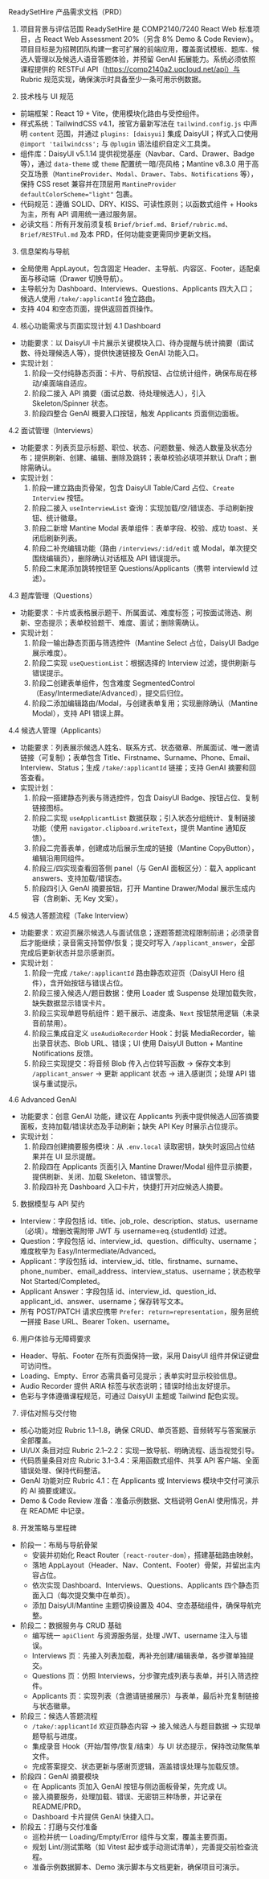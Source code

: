 ReadySetHire 产品需求文档（PRD）

1. 项目背景与评估范围
ReadySetHire 是 COMP2140/7240 React Web 标准项目，占 React Web Assessment 20%（另含 8% Demo & Code Review）。项目目标是为招聘团队构建一套可扩展的前端应用，覆盖面试模板、题库、候选人管理以及候选人语音答题体验，并预留 GenAI 拓展能力。系统必须依照课程提供的 RESTFul API（https://comp2140a2.uqcloud.net/api）与 Rubric 规范实现，确保演示时具备至少一条可用示例数据。

2. 技术栈与 UI 规范
- 前端框架：React 19 + Vite，使用模块化路由与受控组件。
- 样式系统：TailwindCSS v4.1，按官方最新写法在 `tailwind.config.js` 中声明 `content` 范围，并通过 `plugins: [daisyui]` 集成 DaisyUI；样式入口使用 `@import 'tailwindcss';` 与 `@plugin` 语法组织自定义工具类。
- 组件库：DaisyUI v5.1.14 提供视觉基座（Navbar、Card、Drawer、Badge 等），通过 `data-theme` 或 `theme` 配置统一暗/亮风格；Mantine v8.3.0 用于高交互场景（`MantineProvider`、`Modal`、`Drawer`、`Tabs`、`Notifications` 等），保持 CSS reset 兼容并在顶层用 `MantineProvider defaultColorScheme="light"` 包裹。
- 代码规范：遵循 SOLID、DRY、KISS、可读性原则；以函数式组件 + Hooks 为主，所有 API 调用统一通过服务层。
- 必读文档：所有开发前须复核 `Brief/brief.md`、`Brief/rubric.md`、`Brief/RESTFul.md` 及本 PRD，任何功能变更需同步更新文档。

3. 信息架构与导航
- 全局使用 AppLayout，包含固定 Header、主导航、内容区、Footer，适配桌面与移动端（Drawer 切换导航）。
- 主导航分为 Dashboard、Interviews、Questions、Applicants 四大入口；候选人使用 `/take/:applicantId` 独立路由。
- 支持 404 和空态页面，提供返回首页操作。

4. 核心功能需求与页面实现计划
4.1 Dashboard
- 功能要求：以 DaisyUI 卡片展示关键模块入口、待办提醒与统计摘要（面试数、待处理候选人等），提供快速链接及 GenAI 功能入口。
- 实现计划：
  1. 阶段一交付纯静态页面：卡片、导航按钮、占位统计组件，确保布局在移动/桌面端自适应。
  2. 阶段二接入 API 摘要（面试总数、待处理候选人），引入 Skeleton/Spinner 状态。
  3. 阶段四整合 GenAI 概要入口按钮，触发 Applicants 页面侧边面板。

4.2 面试管理（Interviews）
- 功能要求：列表页显示标题、职位、状态、问题数量、候选人数量及状态分布；提供刷新、创建、编辑、删除及跳转；表单校验必填项并默认 Draft；删除需确认。
- 实现计划：
  1. 阶段一建立路由页骨架，包含 DaisyUI Table/Card 占位、`Create Interview` 按钮。
  2. 阶段二接入 `useInterviewList` 查询：实现加载/空/错误态、手动刷新按钮、统计徽章。
  3. 阶段二新增 Mantine Modal 表单组件：表单字段、校验、成功 toast、关闭后刷新列表。
  4. 阶段二补充编辑功能（路由 `/interviews/:id/edit` 或 Modal，单次提交围绕编辑页），删除确认对话框及 API 错误提示。
  5. 阶段二末尾添加跳转按钮至 Questions/Applicants（携带 interviewId 过滤）。

4.3 题库管理（Questions）
- 功能要求：卡片或表格展示题干、所属面试、难度标签；可按面试筛选、刷新、空态提示；表单校验题干、难度、面试；删除需确认。
- 实现计划：
  1. 阶段一输出静态页面与筛选控件（Mantine Select 占位，DaisyUI Badge 展示难度）。
  2. 阶段二实现 `useQuestionList`：根据选择的 Interview 过滤，提供刷新与错误提示。
  3. 阶段二创建表单组件，包含难度 SegmentedControl（Easy/Intermediate/Advanced），提交后归位。
  4. 阶段二添加编辑路由/Modal，与创建表单复用；实现删除确认（Mantine Modal），支持 API 错误上屏。

4.4 候选人管理（Applicants）
- 功能要求：列表展示候选人姓名、联系方式、状态徽章、所属面试、唯一邀请链接（可复制）；表单包含 Title、Firstname、Surname、Phone、Email、Interview、Status；生成 `/take/:applicantId` 链接；支持 GenAI 摘要和回答查看。
- 实现计划：
  1. 阶段一搭建静态列表与筛选控件，包含 DaisyUI Badge、按钮占位、复制链接图标。
  2. 阶段二实现 `useApplicantList` 数据获取；引入状态分组统计、复制链接功能（使用 `navigator.clipboard.writeText`，提供 Mantine 通知反馈）。
  3. 阶段二完善表单，创建成功后展示生成的链接（Mantine CopyButton），编辑沿用同组件。
  4. 阶段三/四实现查看回答侧 panel（与 GenAI 面板区分）：载入 applicant answers、支持加载/错误态。
  5. 阶段四引入 GenAI 摘要按钮，打开 Mantine Drawer/Modal 展示生成内容（含刷新、无 Key 文案）。

4.5 候选人答题流程（Take Interview）
- 功能要求：欢迎页展示候选人与面试信息；逐题答题流程限制前进；必须录音后才能继续；录音需支持暂停/恢复；提交时写入 `/applicant_answer`，全部完成后更新状态并显示感谢页。
- 实现计划：
  1. 阶段一完成 `/take/:applicantId` 路由静态欢迎页（DaisyUI Hero 组件），含开始按钮与错误占位。
  2. 阶段三接入候选人/题目数据：使用 Loader 或 Suspense 处理加载失败，缺失数据显示错误卡片。
  3. 阶段三实现单题导航组件：题干展示、进度条、`Next` 按钮禁用逻辑（未录音前禁用）。
  4. 阶段三集成自定义 `useAudioRecorder` Hook：封装 MediaRecorder，输出录音状态、Blob URL、错误；UI 使用 DaisyUI Button + Mantine Notifications 反馈。
  5. 阶段三实现提交：将音频 Blob 传入占位转写函数 -> 保存文本到 `/applicant_answer` -> 更新 applicant 状态 -> 进入感谢页；处理 API 错误与重试提示。

4.6 Advanced GenAI
- 功能要求：创意 GenAI 功能，建议在 Applicants 列表中提供候选人回答摘要面板，支持加载/错误状态及手动刷新；缺失 API Key 时展示占位提示。
- 实现计划：
  1. 阶段四创建摘要服务模块：从 `.env.local` 读取密钥，缺失时返回占位结果并在 UI 显示提醒。
  2. 阶段四在 Applicants 页面引入 Mantine Drawer/Modal 组件显示摘要，提供刷新、关闭、加载 Skeleton、错误警示。
  3. 阶段四补充 Dashboard 入口卡片，快捷打开对应候选人摘要。

5. 数据模型与 API 契约
- Interview：字段包括 id、title、job_role、description、status、username（必填）。增删改需附带 JWT 与 username=eq.{studentId} 过滤。
- Question：字段包括 id、interview_id、question、difficulty、username；难度枚举为 Easy/Intermediate/Advanced。
- Applicant：字段包括 id、interview_id、title、firstname、surname、phone_number、email_address、interview_status、username；状态枚举 Not Started/Completed。
- Applicant Answer：字段包括 id、interview_id、question_id、applicant_id、answer、username；保存转写文本。
- 所有 POST/PATCH 请求应携带 `Prefer: return=representation`，服务层统一拼接 Base URL、Bearer Token、username。

6. 用户体验与无障碍要求
- Header、导航、Footer 在所有页面保持一致，采用 DaisyUI 组件并保证键盘可访问性。
- Loading、Empty、Error 态需具备可见提示；表单实时显示校验信息。
- Audio Recorder 提供 ARIA 标签与状态说明；错误时给出友好提示。
- 色彩与字体遵循课程规范，可通过 DaisyUI 主题或 Tailwind 配色实现。

7. 评估对照与交付物
- 核心功能对应 Rubric 1.1–1.8，确保 CRUD、单页答题、音频转写与答案展示全部覆盖。
- UI/UX 条目对应 Rubric 2.1–2.2：实现一致导航、明确流程、适当视觉引导。
- 代码质量条目对应 Rubric 3.1–3.4：采用函数式组件、共享 API 客户端、全面错误处理、保持代码整洁。
- GenAI 功能对应 Rubric 4.1：在 Applicants 或 Interviews 模块中交付可演示的 AI 摘要或建议。
- Demo & Code Review 准备：准备示例数据、文档说明 GenAI 使用情况，并在 README 中记录。

8. 开发策略与里程碑
- 阶段一：布局与导航骨架
  - 安装并初始化 React Router（`react-router-dom`），搭建基础路由映射。
  - 落地 AppLayout（Header、Nav、Content、Footer）骨架，并留出主内容占位。
  - 依次实现 Dashboard、Interviews、Questions、Applicants 四个静态页面入口（每次提交集中在单页）。
  - 添加 DaisyUI/Mantine 主题切换设置及 404、空态基础组件，确保导航完整。
- 阶段二：数据服务与 CRUD 基础
  - 编写统一 `apiClient` 与资源服务层，处理 JWT、username 注入与错误。
  - Interviews 页：先接入列表加载，再补充创建/编辑表单，各步骤单独提交。
  - Questions 页：仿照 Interviews，分步骤完成列表与表单，并引入筛选控件。
  - Applicants 页：实现列表（含邀请链接展示）与表单，最后补充复制链接与状态徽章。
- 阶段三：候选人答题流程
  - `/take/:applicantId` 欢迎页静态内容 → 接入候选人与题目数据 → 实现单题导航与进度。
  - 集成录音 Hook（开始/暂停/恢复/结束）与 UI 状态提示，保持改动聚焦单文件。
  - 完成答案提交、状态更新与感谢页逻辑，涵盖错误处理与加载反馈。
- 阶段四：GenAI 摘要模块
  - 在 Applicants 页加入 GenAI 按钮与侧边面板骨架，先完成 UI。
  - 接入摘要服务，处理加载、错误、无密钥三种场景，并记录在 README/PRD。
  - Dashboard 卡片提供 GenAI 快捷入口。
- 阶段五：打磨与交付准备
  - 巡检并统一 Loading/Empty/Error 组件与文案，覆盖主要页面。
  - 规划 Lint/测试策略（如 Vitest 起步或手动测试清单），完善提交前检查流程。
  - 准备示例数据脚本、Demo 演示脚本与文档更新，确保项目可演示。
